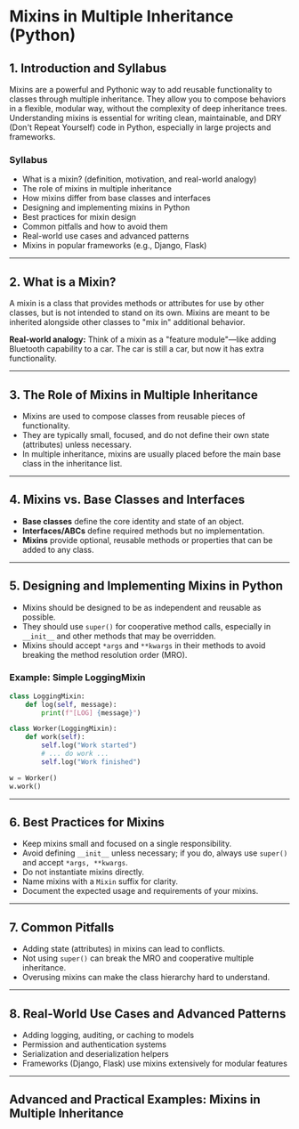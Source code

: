 # Mixins in Multiple Inheritance (Python)

## 1. Introduction and Syllabus

Mixins are a powerful and Pythonic way to add reusable functionality to classes through multiple inheritance. They allow you to compose behaviors in a flexible, modular way, without the complexity of deep inheritance trees. Understanding mixins is essential for writing clean, maintainable, and DRY (Don't Repeat Yourself) code in Python, especially in large projects and frameworks.

### Syllabus

- What is a mixin? (definition, motivation, and real-world analogy)
- The role of mixins in multiple inheritance
- How mixins differ from base classes and interfaces
- Designing and implementing mixins in Python
- Best practices for mixin design
- Common pitfalls and how to avoid them
- Real-world use cases and advanced patterns
- Mixins in popular frameworks (e.g., Django, Flask)

---

## 2. What is a Mixin?

A mixin is a class that provides methods or attributes for use by other classes, but is not intended to stand on its own. Mixins are meant to be inherited alongside other classes to "mix in" additional behavior.

**Real-world analogy:** Think of a mixin as a "feature module"—like adding Bluetooth capability to a car. The car is still a car, but now it has extra functionality.

---

## 3. The Role of Mixins in Multiple Inheritance

- Mixins are used to compose classes from reusable pieces of functionality.
- They are typically small, focused, and do not define their own state (attributes) unless necessary.
- In multiple inheritance, mixins are usually placed before the main base class in the inheritance list.

---

## 4. Mixins vs. Base Classes and Interfaces

- **Base classes** define the core identity and state of an object.
- **Interfaces/ABCs** define required methods but no implementation.
- **Mixins** provide optional, reusable methods or properties that can be added to any class.

---

## 5. Designing and Implementing Mixins in Python

- Mixins should be designed to be as independent and reusable as possible.
- They should use `super()` for cooperative method calls, especially in `__init__` and other methods that may be overridden.
- Mixins should accept `*args` and `**kwargs` in their methods to avoid breaking the method resolution order (MRO).

### Example: Simple LoggingMixin

```python
class LoggingMixin:
    def log(self, message):
        print(f"[LOG] {message}")

class Worker(LoggingMixin):
    def work(self):
        self.log("Work started")
        # ... do work ...
        self.log("Work finished")

w = Worker()
w.work()
```

---

## 6. Best Practices for Mixins

- Keep mixins small and focused on a single responsibility.
- Avoid defining `__init__` unless necessary; if you do, always use `super()` and accept `*args, **kwargs`.
- Do not instantiate mixins directly.
- Name mixins with a `Mixin` suffix for clarity.
- Document the expected usage and requirements of your mixins.

---

## 7. Common Pitfalls

- Adding state (attributes) in mixins can lead to conflicts.
- Not using `super()` can break the MRO and cooperative multiple inheritance.
- Overusing mixins can make the class hierarchy hard to understand.

---

## 8. Real-World Use Cases and Advanced Patterns

- Adding logging, auditing, or caching to models
- Permission and authentication systems
- Serialization and deserialization helpers
- Frameworks (Django, Flask) use mixins extensively for modular features

---

## Advanced and Practical Examples: Mixins in Multiple Inheritance
